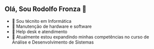 ## Olá, Sou Rodolfo Fronza 👋


- 🔴 Sou técnito em Informática
- 🔴 Manutenção de hardware e software
- 🔴 Help desk e atendimento
- 🔴 Atualmente estou expandindo minhas competências no curso de Análise e Desenvolvimento de Sistemas
